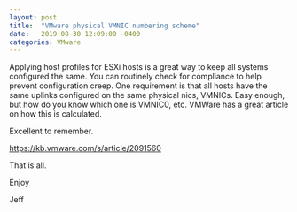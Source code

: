 ```yaml
---
layout: post
title:  "VMware physical VMNIC numbering scheme"
date:   2019-08-30 12:09:00 -0400
categories: VMware 
---
```


Applying host profiles for ESXi hosts is a great way to keep all systems configured the same.  You can routinely check for compliance to help prevent configuration creep.  One requirement is that all hosts have the same uplinks configured on the same physical nics, VMNICs.  Easy enough, but how do you know which one is VMNIC0, etc.  VMWare has a great article on how this is calculated.

Excellent to remember.  

https://kb.vmware.com/s/article/2091560  

That is all.

Enjoy

Jeff